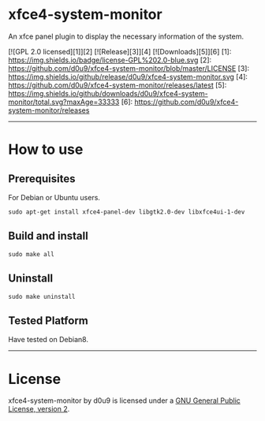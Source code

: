 # xfce4-system-monitor
An xfce panel plugin to display the necessary information of the system.

[![GPL 2.0 licensed][1]][2] [![Release][3]][4] [![Downloads][5]][6]
[1]: https://img.shields.io/badge/license-GPL%202.0-blue.svg
[2]: https://github.com/d0u9/xfce4-system-monitor/blob/master/LICENSE
[3]: https://img.shields.io/github/release/d0u9/xfce4-system-monitor.svg
[4]: https://github.com/d0u9/xfce4-system-monitor/releases/latest
[5]: https://img.shields.io/github/downloads/d0u9/xfce4-system-monitor/total.svg?maxAge=33333
[6]: https://github.com/d0u9/xfce4-system-monitor/releases

---

# How to use

## Prerequisites

For Debian or Ubuntu users.

```
sudo apt-get install xfce4-panel-dev libgtk2.0-dev libxfce4ui-1-dev
```

## Build and install

```
sudo make all
```

## Uninstall

```
sudo make uninstall
```

## Tested Platform

Have tested on Debian8.

---

# License

xfce4-system-monitor by d0u9 is licensed under a [GNU General Public License, version 2](https://www.gnu.org/licenses/old-licenses/gpl-2.0.en.html).
